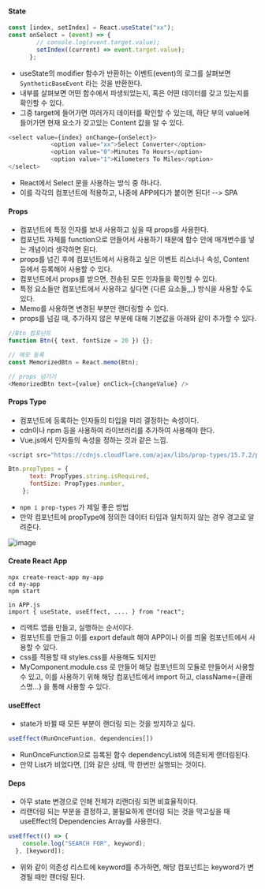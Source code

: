 #### State
```JavaScript
const [index, setIndex] = React.useState("xx");
const onSelect = (event) => {
        // console.log(event.target.value);
        setIndex((current) => event.target.value);
      };
```
- useState의 modifier 함수가 반환하는 이벤트(event)의 로그를 살펴보면 `SyntheticBaseEvent` 라는 것을 반환한다.
- 내부를 살펴보면 어떤 함수에서 파생되었는지, 혹은 어떤 데이터를 갖고 있는지를 확인할 수 있다. 
- 그중 target에 들어가면 여러가지 데이터를 확인할 수 있는데, 하단 부의 value에 들어가면 현재 요소가 갖고있는 Content 값을 알 수 있다.

```JavaScript
<select value={index} onChange={onSelect}>
            <option value="xx">Select Converter</option>
            <option value="0">Minutes To Hours</option>
            <option value="1">Kilometers To Miles</option>
</select>
```
- React에서 Select 문을 사용하는 방식 중 하나다. 
- 이를 각각의 컴포넌트에 적용하고, 나중에 APP에다가 붙이면 된다! --> SPA 

#### Props 
- 컴포넌트에 특정 인자를 보내 사용하고 싶을 때 props를 사용한다.
- 컴포넌트 자체를 function으로 만들어서 사용하기 때문에 함수 안에 매개변수를 넣는 개념이라 생각하면 된다. 
- props를 넘긴 후에 컴포넌트에서 사용하고 싶은 이벤트 리스너나 속성, Content 등에서 등록해야 사용할 수 있다. 
- 컴포넌트에서 props를 받으면, 전송된 모든 인자들을 확인할 수 있다.
- 특정 요소들만 컴포넌트에서 사용하고 싶다면 {다른 요소들,,,} 방식을 사용할 수도 있다.
- Memo를 사용하면 변경된 부분만 랜더링할 수 있다.
- props를 넘길 때, 추가하지 않은 부분에 대해 기본값을 아래와 같이 추가할 수 있다.

```JavaScript
//Btn 컴포넌트
function Btn({ text, fontSize = 20 }) {};

// 메모 등록
const MemorizedBtn = React.memo(Btn);

// props 넘기기
<MemorizedBtn text={value} onClick={changeValue} />
```

#### Props Type 
- 컴포넌트에 등록하는 인자들의 타입을 미리 결정하는 속성이다. 
- cdn이나 npm 등을 사용하여 라이브러리를 추가하여 사용해야 한다. 
- Vue.js에서 인자들의 속성을 정하는 것과 같은 느낌.
```JavaScript
<script src="https://cdnjs.cloudflare.com/ajax/libs/prop-types/15.7.2/prop-types.js"></script>

Btn.propTypes = {
      text: PropTypes.string.isRequired,
      fontSize: PropTypes.number,
    };
```
- `npm i prop-types` 가 제일 좋은 방법
- 만약 컴포넌트에 propType에 정의한 데이터 타입과 일치하지 않는 경우 경고로 알려준다. 

![image](https://user-images.githubusercontent.com/24373728/178416224-7b34acca-cd92-4e9f-8b23-73eaa92c274a.png)

#### Create React App 
```
npx create-react-app my-app
cd my-app
npm start

in APP.js
import { useState, useEffect, .... } from "react";
```
- 리액트 앱을 만들고, 실행하는 순서이다.
- 컴포넌트를 만들고 이를 export default 해야 APP이나 이를 띄울 컴포넌트에서 사용할 수 있다. 
- css를 적용할 때 styles.css를 사용해도 되지만
- MyComponent.module.css 로 만들어 해당 컴포넌트의 모듈로 만들어서 사용할 수 있고, 이를 사용하기 위해 해당 컴포넌트에서 import 하고, className={클래스명...} 을 통해 사용할 수 있다.

#### useEffect
- state가 바뀔 때 모든 부분이 랜더링 되는 것을 방지하고 싶다. 
```JavaScript
useEffect(RunOnceFuntion, dependencies[])
```
- RunOnceFunction으로 등록된 함수 dependencyList에 의존되게 랜더링된다.
- 만약 List가 비었다면, []와 같은 상태, 딱 한번만 실행되는 것이다. 

#### Deps 
- 아무 state 변경으로 인해 전체가 리랜더링 되면 비효율적이다.
- 리랜더링 되는 부분을 결정하고, 불필요하게 랜더링 되는 것을 막고싶을 때 useEffect의 Dependencies Array를 사용한다.
```JavaScript
useEffect(() => {
    console.log("SEARCH FOR", keyword);
  }, [keyword]);
```
- 위와 같이 의존성 리스트에 keyword를 추가하면, 해당 컴포넌트는 keyword가 변경될 때만 랜더링 된다.

